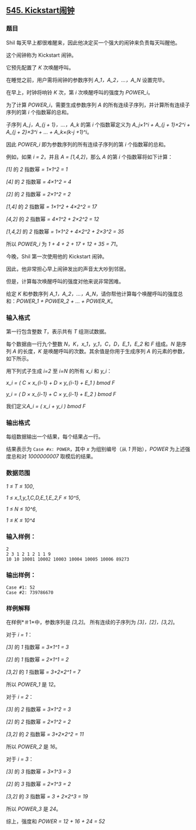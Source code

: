 ## [545. Kickstart闹钟](https://www.acwing.com/problem/content/547/)

### 题目

Shil 每天早上都很难醒来，因此他决定买一个强大的闹钟来负责每天叫醒他。

这个闹钟称为 Kickstart 闹钟。

它预先配置了 *K* 次唤醒呼叫。

在睡觉之前，用户需将闹钟的参数序列 *A_1，A_2，…，A_N* 设置完毕。

在早上，时钟将响铃 *K* 次，第 *i* 次唤醒呼叫的强度为 *POWER_i*。

为了计算 *POWER_i*，需要生成参数序列 *A* 的所有连续子序列，并计算所有连续子序列的第 *i* 个指数幂的总和。

子序列 *A_j，A_{j + 1}，…，A_k* 的第 *i* 个指数幂定义为 *A_j×1^i + A_{j + 1}×2^i + A_{j + 2}×3^i + … + A_k×(k-j +1)^i*。

因此 *POWER_i* 即为参数序列的所有连续子序列的第 *i* 个指数幂的总和。

例如，如果 *i = 2*，并且 *A = [1,4,2]*，那么 *A* 的第 *i* 个指数幂将如下计算：

*[1]* 的 *2* 指数幂 *= 1×1^2 = 1*

*[4]* 的 *2* 指数幂 *= 4×1^2 = 4*

*[2]* 的 *2* 指数幂 *= 2×1^2 = 2*

*[1,4]* 的 *2* 指数幂 *= 1×1^2 + 4×2^2 = 17*

*[4,2]* 的 *2* 指数幂 *= 4×1^2 + 2×2^2 = 12*

*[1,4,2]* 的 *2* 指数幂 *= 1×1^2 + 4×2^2 + 2×3^2 = 35*

所以 *POWER_i* 为 *1 + 4 + 2 + 17 + 12 + 35 = 71*。

今晚，Shil 第一次使用他的 Kickstart 闹钟。

因此，他非常担心早上闹钟发出的声音太大吵到邻居。

但是，计算每次唤醒呼叫的强度对他来说非常困难。

给定 *K* 和参数序列 *A_1，A_2，…，A_N*，请你帮他计算每个唤醒呼叫的强度总和：*POWER_1 + POWER_2 + … + POWER_K*。

### 输入格式

第一行包含整数 *T*，表示共有 *T* 组测试数据。

每个数据由一行九个整数 *N*，*K*，*x_1*，*y_1*，*C*，*D*，*E_1*，*E_2* 和 *F* 组成。*N* 是序列 *A* 的长度，*K* 是唤醒呼叫的次数。其余值是你用于生成序列 *A* 的元素的参数，如下所示。

用下列式子生成 *i=2* 至 *i=N* 的所有 *x_i* 和 *y_i*：

*x_i = ( C × x_{i-1} + D × y_{i-1} + E_1 ) bmod F*

*y_i = ( D × x_{i-1} + C × y_{i-1} + E_2 ) bmod F*

我们定义*A_i = ( x_i + y_i ) bmod F*

### 输出格式

每组数据输出一个结果，每个结果占一行。

结果表示为 `Case #x: POWER`，其中 *x* 为组别编号（从 *1* 开始），*POWER* 为上述强度总和对 *1000000007* 取模后的结果。

### 数据范围

*1 ≤ T ≤ 100*,

*1 ≤ x_1,y_1,C,D,E_1,E_2,F ≤ 10^5*,

*1 ≤ N ≤ 10^6*,

*1 ≤ K ≤ 10^4*

### 输入样例：

```
2
2 3 1 2 1 2 1 1 9
10 10 10001 10002 10003 10004 10005 10006 89273
```

### 输出样例：

```
Case #1: 52
Case #2: 739786670
```

### 样例解释

在样例*＃1*中，参数序列是 *[3,2]*。 所有连续的子序列为 *[3]，[2]，[3,2]*。

对于 *i = 1*：

*[3]* 的 *1* 指数幂 *= 3×1^1 = 3*

*[2]* 的 *1* 指数幂 *= 2×1^1 = 2*

*[3,2]* 的 *1* 指数幂 *= 3+2×2^1 = 7*

所以 *POWER_1* 是 *12*。

对于 *i = 2*：

*[3]* 的 *2* 指数幂 *= 3×1^2 = 3*

*[2]* 的 *2* 指数幂 *= 2×1^2 = 2*

*[3,2]* 的 *2* 指数幂 *= 3+2×2^2 = 11*

所以 *POWER_2* 是 *16*。

对于 *i = 3*：

*[3]* 的 *3* 指数幂 *= 3×1^3 = 3*

*[2]* 的 *3* 指数幂 *= 2×1^3 = 2*

*[3,2]* 的 *3* 指数幂 *= 3 + 2×2^3 = 19*

所以 *POWER_3* 是 *24*。

综上，强度和 *POWER = 12 + 16 + 24 = 52*
